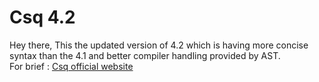 
<h1> Csq 4.2</h1>
Hey there,
This the updated version of 4.2 which is having more concise syntax than the 4.1 and better compiler handling provided by AST.
<br>
For brief : <a href = "https://csqlang.github.io/">Csq official website</a>
<br>

